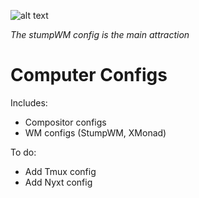 ![alt text](https://user-images.githubusercontent.com/36566373/117687098-5a75e100-b1af-11eb-95b6-474bc8aa8ff4.png)

*The stumpWM config is the main attraction*


# Computer Configs

Includes:
  - Compositor configs
  - WM configs (StumpWM, XMonad)
  
To do:
  - Add Tmux config
  - Add Nyxt config
